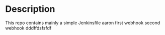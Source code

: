 # Description

This repo contains mainly a simple Jenkinsfile aaron first webhook second webhook   dddffdsfsfdf
